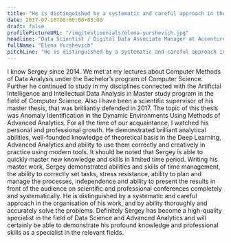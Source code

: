 ```yaml
---
title: "He is distinguished by a systematic and careful approach in the organisation of his work"
date: 2017-07-16T00:00:00+03:00
draft: false
profilePictureURL: "/img/testimonials/elena-yurshevich.jpg"
headline: "Data Scientist / Digital Data Associate Manager at Accenture"
fullName: "Elena Yurshevich"
pitchLine: "He is distinguished by a systematic and careful approach in the organisation of his work, and by ability thoroughly and accurately solve the problems"
---
```


I know Sergey since 2014. We met at my lectures about Computer Methods of Data Analysis under the Bachelor’s program of Computer Science. Further he continued to study in my disciplines connected with the Artificial Intelligence and Intellectual Data Analysis in Master study program in the field of Computer Science. Also I have been a scientific supervisor of his master thesis, that was brilliantly defended in 2017. The topic of this thesis was Anomaly Identification in the Dynamic Environments Using Methods of Advanced Analytics. For all the time of our acquaintance, I watched his personal and professional growth. He demonstrated brilliant analytical abilities, well-founded knowledge of theoretical basis in the Deep Learning, Advanced Analytics and ability to use them correctly and creatively in practice using modern tools. It should be noted that Sergey is able to quickly master new knowledge and skills in limited time period. Writing his master work, Sergey demonstrated abilities and skills of time management, the ability to correctly set tasks, stress resistance, ability to plan and manage the processes, independence and ability to present the results in front of the audience on scientific and professional conferences completely and systematically. He is distinguished by a systematic and careful approach in the organisation of his work, and by ability thoroughly and accurately solve the problems. Definitely Sergey has become a high-quality specialist in the field of Data Science and Advanced Analytics and will certainly be able to demonstrate his profound knowledge and professional skills as a specialist in the relevant fields.
